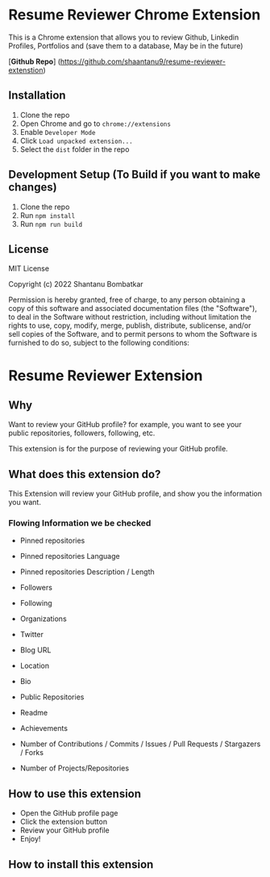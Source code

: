 # Resume Reviewer Chrome Extension

This is a Chrome extension that allows you to review Github, Linkedin Profiles, Portfolios and (save them to a database, May be in the future)

[**Github Repo**] (https://github.com/shaantanu9/resume-reviewer-extenstion)


## Installation

1. Clone the repo
2. Open Chrome and go to `chrome://extensions`
3. Enable `Developer Mode`
4. Click `Load unpacked extension...`
5. Select the `dist` folder in the repo

## Development Setup (To Build if you want to make changes)

1. Clone the repo
2. Run `npm install`
3. Run `npm run build`

## License

MIT License

Copyright (c) 2022 Shantanu Bombatkar

Permission is hereby granted, free of charge, to any person obtaining a copy of this software and associated documentation files (the "Software"), to deal in the Software without restriction, including without limitation the rights to use, copy, modify, merge, publish, distribute, sublicense, and/or sell copies of the Software, and to permit persons to whom the Software is furnished to do so, subject to the following conditions:

# Resume Reviewer Extension

## Why

Want to review your GitHub profile? for example, you want to see your public repositories, followers, following, etc.

This extension is for the purpose of reviewing your GitHub profile.

## What does this extension do?

This Extension will review your GitHub profile, and show you the information you want.

### Flowing Information we be checked

- Pinned repositories

- Pinned repositories Language
- Pinned repositories Description / Length
- Followers
- Following
- Organizations
- Twitter
- Blog URL
- Location
- Bio
- Public Repositories
- Readme
- Achievements
- Number of Contributions / Commits / Issues / Pull Requests / Stargazers / Forks
- Number of Projects/Repositories

## How to use this extension

- Open the GitHub profile page
- Click the extension button
- Review your GitHub profile
- Enjoy!

## How to install this extension
